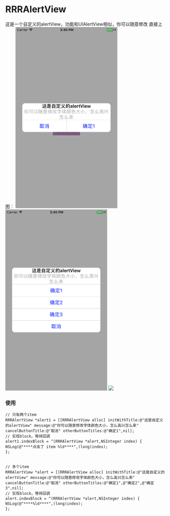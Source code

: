 # RRRAlertView

这是一个自定义的alertView，功能和UIAlertView相似，你可以随意修改
直接上图：
<img src="https://github.com/ZhangRuixiang/RRRAlertView/raw/master/shotPic1.png" width="320">
<img src="https://github.com/ZhangRuixiang/RRRAlertView/raw/master/shotPic2.png" width="320"> 
![](https://cdn-images-1.medium.com/max/800/1*fZpQ95jk81Ae7tqpkXNIwA.gif)

### 使用

```
// 只有两个item
RRRAlertView *alert1 = [[RRRAlertView alloc] initWithTitle:@"这是自定义的alertView" message:@"你可以随意修改字体颜色大小，怎么高兴怎么来" cancelButtonTitle:@"取消" otherButtonTitles:@"确定1",nil];
// 实现block，等待回调
alert1.indexBlock = ^(RRRAlertView *alert,NSInteger index) {
NSLog(@"****点击了 item %ld****",(long)index);
};

```

```

// 多个item
RRRAlertView *alert = [[RRRAlertView alloc] initWithTitle:@"这是自定义的alertView" message:@"你可以随意修改字体颜色大小，怎么高兴怎么来" cancelButtonTitle:@"取消" otherButtonTitles:@"确定1",@"确定2",@"确定3",nil];
// 实现block，等待回调
alert.indexBlock = ^(RRRAlertView *alert,NSInteger index) {
NSLog(@"****%ld****",(long)index);
};

```
